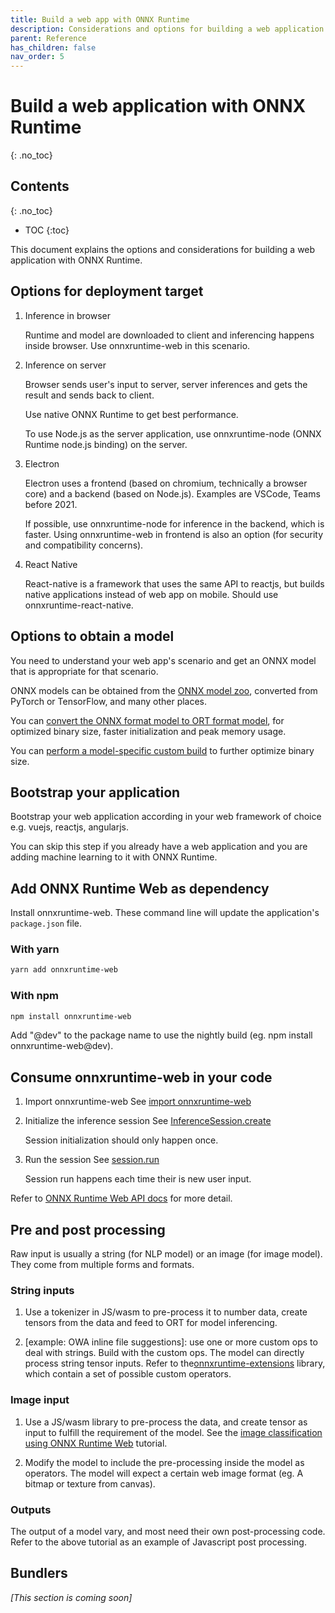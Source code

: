 ```yaml
---
title: Build a web app with ONNX Runtime
description: Considerations and options for building a web application with ONNX Runtime
parent: Reference
has_children: false
nav_order: 5
---
```


# Build a web application with ONNX Runtime
{: .no_toc}

## Contents
{: .no_toc}

* TOC
{:toc}

This document explains the options and considerations for building a web application with ONNX Runtime.

## Options for deployment target

1. Inference in browser

   Runtime and model are downloaded to client and inferencing happens inside browser. Use onnxruntime-web in this scenario.

2. Inference on server

   Browser sends user's input to server, server inferences and gets the result and sends back to client.

   Use native ONNX Runtime to get best performance.

   To use Node.js as the server application, use onnxruntime-node (ONNX Runtime node.js binding) on the server.

3. Electron

   Electron uses a frontend (based on chromium, technically a browser core) and a backend (based on Node.js). Examples are VSCode, Teams before 2021.

   If possible, use onnxruntime-node for inference in the backend, which is faster. Using onnxruntime-web in frontend is also an option (for security and compatibility concerns).

4. React Native

   React-native is a framework that uses the same API to reactjs, but builds native applications instead of web app on mobile. Should use onnxruntime-react-native.

## Options to obtain a model

You need to understand your web app's scenario and get an ONNX model that is appropriate for that scenario.

ONNX models can be obtained from the [ONNX model zoo](https://github.com/onnx/models), converted from PyTorch or TensorFlow, and many other places.

You can [convert the ONNX format model to ORT format model](./ort-model-format.md), for optimized binary size, faster initialization and peak memory usage.

You can [perform a model-specific custom build](../build/custom.md) to further optimize binary size.

## Bootstrap your application

Bootstrap your web application according in your web framework of choice e.g. vuejs, reactjs, angularjs.

You can skip this step if you already have a web application and you are adding machine learning to it with ONNX Runtime.

## Add ONNX Runtime Web as dependency

Install onnxruntime-web. These command line will update the application's `package.json` file.

### With yarn

```bash
yarn add onnxruntime-web 
```

### With npm

```bash
npm install onnxruntime-web
```

Add "@dev" to the package name to use the nightly build (eg. npm install onnxruntime-web@dev).

## Consume onnxruntime-web in your code

1. Import onnxruntime-web
   See  [import onnxruntime-web](../get-started/with-javascript.md#import-1)

2. Initialize the inference session
   See [InferenceSession.create](https://github.com/microsoft/onnxruntime-inference-examples/blob/main/js/quick-start_onnxruntime-web-bundler/main.js#L14)

   Session initialization should only happen once.

3. Run the session
   See [session.run](https://github.com/microsoft/onnxruntime-inference-examples/blob/main/js/quick-start_onnxruntime-web-bundler/main.js#L26)

   Session run happens each time their is new user input.

Refer to [ONNX Runtime Web API docs](../api/js) for more detail.
  
## Pre and post processing

Raw input is usually a string (for NLP model) or an image (for image model). They come from multiple forms and formats.

### String inputs

1. Use a tokenizer in JS/wasm to pre-process it to number data, create tensors from the data and feed to ORT for model inferencing.

2. [example: OWA inline file suggestions]: use one or more custom ops to deal with strings. Build with the custom ops. The model can directly process string tensor inputs. Refer to the[onnxruntime-extensions](https://github.com/microsoft/onnxruntime-extensions) library, which contain a set of possible custom operators.

### Image input

1. Use a JS/wasm library to pre-process the data, and create tensor as input to fulfill the requirement of the model. See the [image classification using ONNX Runtime Web](../tutorials/web/classify-images-nextjs-github-template.md) tutorial.

2. Modify the model to include the pre-processing inside the model as operators. The model will expect a certain web image format (eg. A bitmap or texture from canvas).

### Outputs

The output of a model vary, and most need their own post-processing code. Refer to the above tutorial as an example of Javascript post processing.

## Bundlers

_[This section is coming soon]_